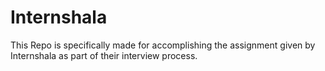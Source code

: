 # Internshala
This Repo is specifically made for accomplishing the assignment given by Internshala as part of their interview process.
